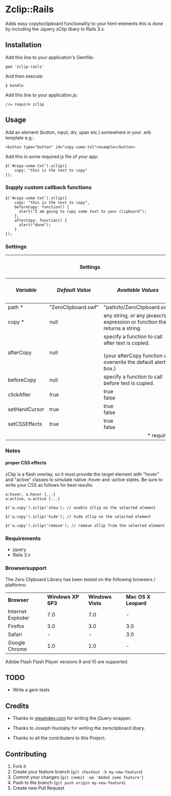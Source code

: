 # Zclip::Rails

Adds easy copytoclipboard functionality to your html-elements this is done by including the Jquery zClip libary to Rails 3.x.

## Installation

Add this line to your application's Gemfile:

    gem 'zclip-rails'

And then execute:

    $ bundle

Add this line to your application.js:

    //= require zclip

## Usage

Add an element (button, input, div, span etc.) somewhere in your .erb template e.g.:

    <button type="button" id="copy-some-txt">example</button>

Add this in some required js file of your app:

    $('#copy-some-txt').zclip({
        copy: "this is the text to copy"
    });

### Supply custom callback functions

    $('#copy-some-txt').zclip({
        copy: "this is the text to copy",
        beforeCopy: function() {
          alert("I am going to copy some text to your clipboard");
        },
        afterCopy: function() {
          alert("done");
        }
    });

### Settings

<table>
  <thead>
    <tr>
      <th colspan="3">
        <h4>Settings</h4>
      </th>
    </tr>
    <tr>
      <th>
        <h5>Variable</h5>
      </th>
      <th>
        <h5>Default Value</h5>
      </th>
      <th>
        <h5>Available Values</h5>
      </th>
    </tr>
  </thead>
  <tbody>
    <tr>
      <td>path *</td>
      <td>"ZeroClipboard.swf"</td>
      <td>"path/to/ZeroClipboard.swf"</td>
    </tr>
    <tr>
      <td>copy *</td>
      <td>null</td>
      <td>any string, or any javascript expression or function that returns a string</td>
    </tr>
    <tr>
      <td>afterCopy</td>
      <td>null</td>
      <td>specify a function to call after text is copied.<br><br>(your afterCopy function will overwrite the default alert box.)</td>
    </tr>
    <tr>
      <td>beforeCopy</td>
      <td>null</td>
      <td>specify a function to call before text is copied.</td>
    </tr>
    <tr>
      <td>clickAfter</td>
      <td>true</td>
      <td>true<br>false</td>
    </tr>
    <tr>
      <td>setHandCursor</td>
      <td>true</td>
      <td>true<br>false</td>
    </tr>
    <tr>
      <td>setCSSEffects</td>
      <td>true</td>
      <td>true<br>false</td>
    </tr>
    <tr>
      <td colspan="3" style="text-align:right">* required</td>
    </tr>
  </tbody>
</table>

### Notes

#### proper CSS effects
zClip is a flash overlay, so it must provide the target element with "hover" and "active" classes to simulate native :hover and :active states. Be sure to write your CSS as follows for best results:

    a:hover, a.hover {...}
    a:active, a.active {...}

    $('a.copy').zclip('show'); // enable zClip on the selected element

    $('a.copy').zclip('hide'); // hide zClip on the selected element

    $('a.copy').zclip('remove'); // remove zClip from the selected element

### Requirements

* jquery
* Rails 3.x

### Browsersupport

The Zero Clipboard Library has been tested on the following browsers / platforms:

<table>
    <tr>
      <td><strong>Browser</strong></td>
      <td><strong>Windows XP SP3</strong></td>
      <td><strong>Windows Vista</strong></td>
      <td><strong>Mac OS X Leopard</strong></td>
    </tr> 
    <tr>
      <td> Internet Exploder </td>
      <td> 7.0 </td>
      <td> 7.0 </td>
      <td> - </td>
    </tr> <tr>
      <td> Firefox </td>
      <td> 3.0 </td>
      <td> 3.0 </td>
      <td> 3.0 </td>
    </tr> <tr>
      <td> Safari </td>
      <td> - </td>
      <td> - </td>
      <td> 3.0 </td>
    </tr> <tr>
      <td> Google Chrome </td>
      <td> 1.0 </td>
      <td> 1.0 </td>
      <td> - </td>
    </tr> 
</table>

Adobe Flash Flash Player versions 9 and 10 are supported.

## TODO

* Write a gem tests

## Credits

* Thanks to [steamdev.com](http://www.steamdev.com/zclip/) for writing the jQuery wrapper.

* Thanks to Joseph Huckaby for writing the zeroclipboard libary.

* Thanks to all the contributers to this Project.

## Contributing

1. Fork it
2. Create your feature branch (`git checkout -b my-new-feature`)
3. Commit your changes (`git commit -am 'Added some feature'`)
4. Push to the branch (`git push origin my-new-feature`)
5. Create new Pull Request
